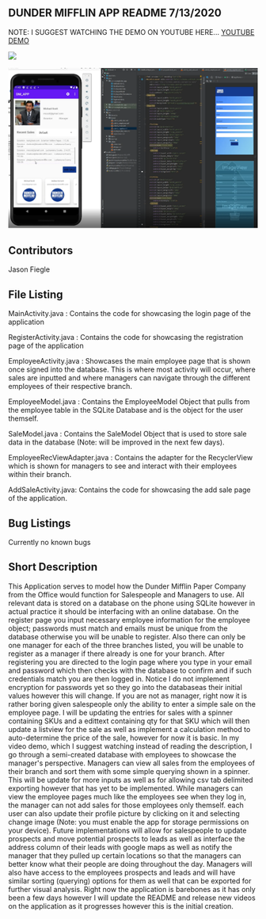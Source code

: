 DUNDER MIFFLIN APP README 7/13/2020
--------------------------------------

NOTE: I SUGGEST WATCHING THE DEMO ON YOUTUBE HERE... 
[YOUTUBE DEMO](https://www.youtube.com/watch?v=e6lyrYpYxMs)

<img src = "Breakdown_App_1.png width = 300">

![](Breakdown_App_1.png)


Contributors
------------
Jason Fiegle

File Listing
------------
MainActivity.java  : Contains the code for showcasing the login page of the application

RegisterActivity.java  : Contains the code for showcasing the registration page of the application

EmployeeActivity.java  : Showcases the main employee page that is shown once signed into the database. This is where most activity will occur, where sales are inputted and where managers can navigate through the different employees of their respective branch.

EmployeeModel.java : Contains the EmployeeModel Object that pulls from the employee table in the SQLite Database and is the object for the user themself.

SaleModel.java :  Contains the SaleModel Object that is used to store sale data in the database (Note: will be improved in the next few days).

EmployeeRecViewAdapter.java : Contains the adapter for the RecyclerView which is shown for managers to see and interact with their employees within their branch.

AddSaleActivity.java: Contains the code for showcasing the add sale page of the application.


Bug Listings
------------
Currently no known bugs

Short Description
-----------------
This Application serves to model how the Dunder Mifflin Paper Company from the Office would function for Salespeople and Managers to use. All relevant data is stored on a database
on the phone using SQLite however in actual practice it should be interfacing with an online database. On the register page you input necessary employee information for the employee object;
passwords must match and emails must be unique from the database otherwise you will be unable to register. Also there can only be one manager for each of the three branches listed, you will be
unable to register as a manager if there already is one for your branch. After registering you are directed to the login page where you type in your email and password which then checks with 
the database to confirm and if such credentials match you are then logged in. Notice I do not implement encryption for passwords yet so they go into the databaseas their initial values however 
this will change. If you are not as manager, right now it is rather boring given salespeople only the ability to enter a simple sale on the employee page. I will be updating the entries for
sales with a spinner containing SKUs and a edittext containing qty for that SKU which will then update a listview for the sale as well as implement a calculation method to auto-determine the
price of the sale, however for now it is basic. In my video demo, which I suggest watching instead of reading the description, I go through a semi-created database with employees to showcase
the manager's perspective. Managers can view all sales from the employees of their branch and sort them with some simple querying shown in a spinner. This will be update for more inputs as
well as for allowing csv tab delimited exporting however that has yet to be implemented. While managers can view the employee pages much like the employees see when they log in, the manager
can not add sales for those employees only themself. each user can also update their profile picture by clicking on it and selecting change image (Note: you must enable the app for storage
permissions on your device). Future implementations will allow for salespeople to update prospects and move potential prospects to leads as well as interface the address column of their leads
with google maps as well as notify the manager that they pulled up certain locations so that the managers can better know what their people are doing throughout the day. Managers will also
have access to the employees prospects and leads and will have similar sorting (querying) options for them as well that can be exported for further visual analysis. Right now the application
is barebones as it has only been a few days however I will update the README and release new videos on the application as it progresses however this is the initial creation.
